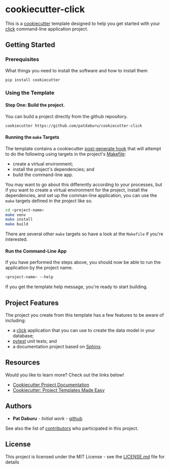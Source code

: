 # cookiecutter-click

This is a [cookiecutter](https://cookiecutter.readthedocs.io/en/latest/) template designed to help you get started with your [click](http://click.pocoo.org/5/) command-line application project.

## Getting Started

### Prerequisites

What things you need to install the software and how to install them

```bash
pip install cookiecutter
```

### Using the Template

#### Step One: Build the project.
You can build a project directly from the github repository.

```bash
cookiecutter https://github.com/patdaburu/cookiecutter-click
```

#### Running the `make` Targets

The template contains a cookiecutter [post-generate hook](http://cookiecutter.readthedocs.io/en/latest/advanced/hooks.html) that will attempt to do the following using targets in the project's [Makefile](https://www.gnu.org/software/make/):

* create a virtual environment;
* install the project's dependencies; and
* build the command-line app.

You may want to go about this differently according to your processes, but if you want to create a virtual environment for the project, install the dependencies, and set up the comman-line application, you can use the `make` targets defined in the project like so.

```bash
cd <project-name>
make venv
make install
make build
```

There are several other `make` targets so have a look at the `Makefile` if you're interested.

#### Run the Command-Line App

If you have performed the steps above, you should now be able to run the application by the project name.

```bash
<project-name> --help
```

If you get the template help message, you're ready to start building.

## Project Features

The project you create from this template has a few features to be aware of including:

* a [click](http://click.pocoo.org/5/) application that you can use to create the data model in your database;
* [pytest](https://docs.pytest.org/en/latest/) unit tests; and
* a documentation project based on [Sphinx](http://www.sphinx-doc.org/en/master/usage/quickstart.html).

## Resources

Would you like to learn more?  Check out the links below!

* [Cookiecutter Project Documentation](https://cookiecutter.readthedocs.io/en/latest/)
* [Cookiecutter: Project Templates Made Easy](https://www.pydanny.com/cookie-project-templates-made-easy.html)


## Authors

* **Pat Daburu** - *Initial work* - [github](https://github.com/patdaburu)

See also the list of [contributors](https://github.com/patdaburu/cookiecutter-modlit/graphs/contributors) who participated in this project.

## License

This project is licensed under the MIT License - see the [LICENSE.md](LICENSE.md) file for details

